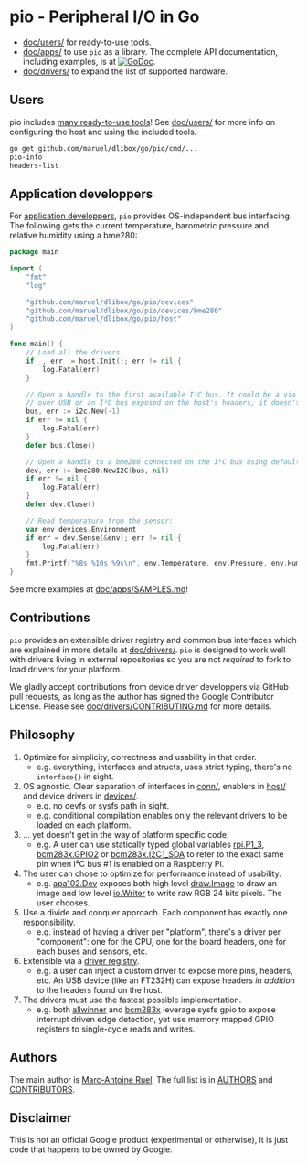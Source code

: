 # pio - Peripheral I/O in Go

* [doc/users/](doc/users/) for ready-to-use tools.
* [doc/apps/](doc/apps/) to use `pio` as a library. The complete API
  documentation, including examples, is at
  [![GoDoc](https://godoc.org/github.com/maruel/dlibox/go/pio?status.svg)](https://godoc.org/github.com/maruel/dlibox/go/pio).
* [doc/drivers/](doc/drivers/) to expand the list of supported hardware.


## Users

pio includes [many ready-to-use tools](cmd/)! See [doc/users/](doc/users/) for
more info on configuring the host and using the included tools.

```bash
go get github.com/maruel/dlibox/go/pio/cmd/...
pio-info
headers-list
```


## Application developpers

For [application developpers](doc/apps/), `pio` provides OS-independent bus
interfacing. The following gets the current temperature, barometric pressure and
relative humidity using a bme280:

```go
package main

import (
    "fmt"
    "log"

    "github.com/maruel/dlibox/go/pio/devices"
    "github.com/maruel/dlibox/go/pio/devices/bme280"
    "github.com/maruel/dlibox/go/pio/host"
)

func main() {
    // Load all the drivers:
    if _, err := host.Init(); err != nil {
        log.Fatal(err)
    }

    // Open a handle to the first available I²C bus. It could be a via FT232H
    // over USB or an I²C bus exposed on the host's headers, it doesn't matter.
    bus, err := i2c.New(-1)
    if err != nil {
        log.Fatal(err)
    }
    defer bus.Close()

    // Open a handle to a bme280 connected on the I²C bus using default settings:
    dev, err := bme280.NewI2C(bus, nil)
    if err != nil {
        log.Fatal(err)
    }
    defer dev.Close()

    // Read temperature from the sensor:
    var env devices.Environment
    if err = dev.Sense(&env); err != nil {
        log.Fatal(err)
    }
    fmt.Printf("%8s %10s %9s\n", env.Temperature, env.Pressure, env.Humidity)
}
```

See more examples at [doc/apps/SAMPLES.md](doc/apps/SAMPLES.md)!


## Contributions

`pio` provides an extensible driver registry and common bus interfaces which are
explained in more details at [doc/drivers/](doc/drivers/). `pio` is designed to
work well with drivers living in external repositories so you are not _required_
to fork to load drivers for your platform.

We gladly accept contributions from device driver developpers via GitHub pull
requests, as long as the author has signed the Google Contributor License.
Please see [doc/drivers/CONTRIBUTING.md](doc/drivers/CONTRIBUTING.md) for more
details.


## Philosophy

1. Optimize for simplicity, correctness and usability in that order.
   * e.g. everything, interfaces and structs, uses strict typing, there's no
     `interface{}` in sight.
2. OS agnostic. Clear separation of interfaces in [conn/](conn/),
   enablers in [host/](host) and device drivers in [devices/](devices/).
   * e.g. no devfs or sysfs path in sight.
   * e.g. conditional compilation enables only the relevant drivers to be loaded
     on each platform.
3. ... yet doesn't get in the way of platform specific code.
   * e.g. A user can use statically typed global variables
     [rpi.P1_3](https://godoc.org/github.com/maruel/dlibox/go/pio/host/rpi#pkg-variables),
     [bcm283x.GPIO2](https://godoc.org/github.com/maruel/dlibox/go/pio/host/bcm283x#Pin)
     or
     [bcm283x.I2C1_SDA](https://godoc.org/github.com/maruel/dlibox/go/pio/host/bcm283x#pkg-variables)
     to refer to the exact same pin when I²C bus #1 is enabled on a Raspberry
     Pi.
3. The user can chose to optimize for performance instead of usability.
   * e.g.
     [apa102.Dev](https://godoc.org/github.com/maruel/dlibox/go/pio/devices/apa102#Dev)
     exposes both high level
     [draw.Image](https://golang.org/pkg/image/draw/#Image) to draw an image and
     low level [io.Writer](https://golang.org/pkg/io/#Writer) to write raw RGB
     24 bits pixels. The user chooses.
4. Use a divide and conquer approach. Each component has exactly one
   responsibility.
   * e.g. instead of having a driver per "platform", there's a driver per
     "component": one for the CPU, one for the board headers, one for each
     buses and sensors, etc.
5. Extensible via a [driver
   registry](https://godoc.org/github.com/maruel/dlibox/go/pio#Register).
   * e.g. a user can inject a custom driver to expose more pins, headers, etc.
     An USB device (like an FT232H) can expose headers _in addition_ to the
     headers found on the host.
6. The drivers must use the fastest possible implementation.
   * e.g. both
     [allwinner](https://godoc.org/github.com/maruel/dlibox/go/pio/host/allwinner)
     and
     [bcm283x](https://godoc.org/github.com/maruel/dlibox/go/pio/host/bcm283x)
     leverage sysfs gpio to expose interrupt driven edge detection, yet use
     memory mapped GPIO registers to single-cycle reads and writes.


## Authors

The main author is [Marc-Antoine Ruel](https://github.com/maruel). The full list
is in [AUTHORS](AUTHORS) and [CONTRIBUTORS](CONTRIBUTORS).


## Disclaimer

This is not an official Google product (experimental or otherwise), it
is just code that happens to be owned by Google.
